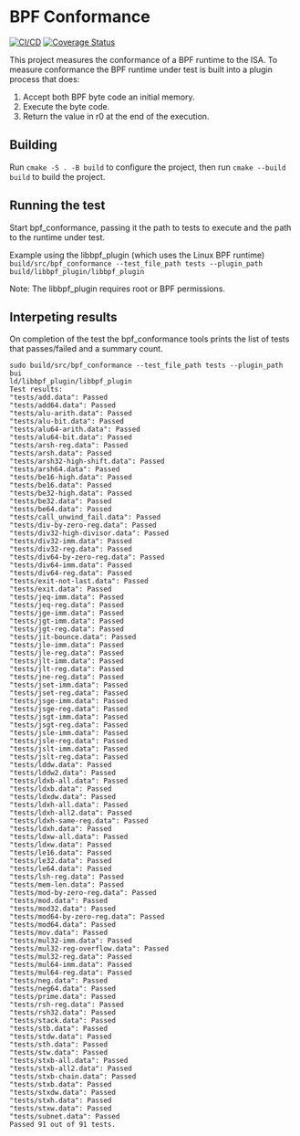 # BPF Conformance
[![CI/CD](https://github.com/Alan-Jowett/bpf_conformance/actions/workflows/CICD.yml/badge.svg)](https://github.com/Alan-Jowett/bpf_conformance/actions/workflows/CICD.yml)
[![Coverage Status](https://coveralls.io/repos/github/Alan-Jowett/bpf_conformance/badge.svg?branch=main)](https://coveralls.io/github/Alan-Jowett/bpf_conformance?branch=main)

This project measures the conformance of a BPF runtime to the ISA. To measure conformance the BPF runtime under test is built into a plugin process that does:
1) Accept both BPF byte code an initial memory.
2) Execute the byte code.
3) Return the value in r0 at the end of the execution.

## Building

Run ```cmake -S . -B build``` to configure the project, then run ```cmake --build build``` to build the project.

## Running the test

Start bpf_conformance, passing it the path to tests to execute and the path to the runtime under test.

Example using the libbpf_plugin (which uses the Linux BPF runtime)
```build/src/bpf_conformance --test_file_path tests --plugin_path build/libbpf_plugin/libbpf_plugin```

Note: The libbpf_plugin requires root or BPF permissions.

## Interpeting results
On completion of the test the bpf_conformance tools prints the list of tests that passes/failed and a summary count.

```
sudo build/src/bpf_conformance --test_file_path tests --plugin_path bui
ld/libbpf_plugin/libbpf_plugin
Test results:
"tests/add.data": Passed
"tests/add64.data": Passed
"tests/alu-arith.data": Passed
"tests/alu-bit.data": Passed
"tests/alu64-arith.data": Passed
"tests/alu64-bit.data": Passed
"tests/arsh-reg.data": Passed
"tests/arsh.data": Passed
"tests/arsh32-high-shift.data": Passed
"tests/arsh64.data": Passed
"tests/be16-high.data": Passed
"tests/be16.data": Passed
"tests/be32-high.data": Passed
"tests/be32.data": Passed
"tests/be64.data": Passed
"tests/call_unwind_fail.data": Passed
"tests/div-by-zero-reg.data": Passed
"tests/div32-high-divisor.data": Passed
"tests/div32-imm.data": Passed
"tests/div32-reg.data": Passed
"tests/div64-by-zero-reg.data": Passed
"tests/div64-imm.data": Passed
"tests/div64-reg.data": Passed
"tests/exit-not-last.data": Passed
"tests/exit.data": Passed
"tests/jeq-imm.data": Passed
"tests/jeq-reg.data": Passed
"tests/jge-imm.data": Passed
"tests/jgt-imm.data": Passed
"tests/jgt-reg.data": Passed
"tests/jit-bounce.data": Passed
"tests/jle-imm.data": Passed
"tests/jle-reg.data": Passed
"tests/jlt-imm.data": Passed
"tests/jlt-reg.data": Passed
"tests/jne-reg.data": Passed
"tests/jset-imm.data": Passed
"tests/jset-reg.data": Passed
"tests/jsge-imm.data": Passed
"tests/jsge-reg.data": Passed
"tests/jsgt-imm.data": Passed
"tests/jsgt-reg.data": Passed
"tests/jsle-imm.data": Passed
"tests/jsle-reg.data": Passed
"tests/jslt-imm.data": Passed
"tests/jslt-reg.data": Passed
"tests/lddw.data": Passed
"tests/lddw2.data": Passed
"tests/ldxb-all.data": Passed
"tests/ldxb.data": Passed
"tests/ldxdw.data": Passed
"tests/ldxh-all.data": Passed
"tests/ldxh-all2.data": Passed
"tests/ldxh-same-reg.data": Passed
"tests/ldxh.data": Passed
"tests/ldxw-all.data": Passed
"tests/ldxw.data": Passed
"tests/le16.data": Passed
"tests/le32.data": Passed
"tests/le64.data": Passed
"tests/lsh-reg.data": Passed
"tests/mem-len.data": Passed
"tests/mod-by-zero-reg.data": Passed
"tests/mod.data": Passed
"tests/mod32.data": Passed
"tests/mod64-by-zero-reg.data": Passed
"tests/mod64.data": Passed
"tests/mov.data": Passed
"tests/mul32-imm.data": Passed
"tests/mul32-reg-overflow.data": Passed
"tests/mul32-reg.data": Passed
"tests/mul64-imm.data": Passed
"tests/mul64-reg.data": Passed
"tests/neg.data": Passed
"tests/neg64.data": Passed
"tests/prime.data": Passed
"tests/rsh-reg.data": Passed
"tests/rsh32.data": Passed
"tests/stack.data": Passed
"tests/stb.data": Passed
"tests/stdw.data": Passed
"tests/sth.data": Passed
"tests/stw.data": Passed
"tests/stxb-all.data": Passed
"tests/stxb-all2.data": Passed
"tests/stxb-chain.data": Passed
"tests/stxb.data": Passed
"tests/stxdw.data": Passed
"tests/stxh.data": Passed
"tests/stxw.data": Passed
"tests/subnet.data": Passed
Passed 91 out of 91 tests.
```

